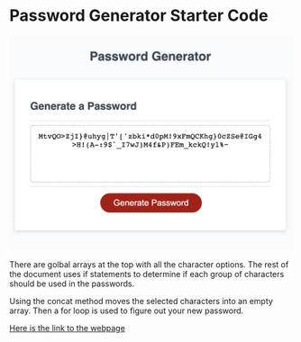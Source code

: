 # Password Generator Starter Code

 <img src="/develop/assets/password-picture.png" alt="password generator example" width="1206" />

There are golbal arrays at the top with all the character options.  The rest of the document uses if statements to determine if each group of characters should be used in the passwords.

Using the concat method moves the selected characters into an empty array.  Then a for loop is used to figure out your new password.

<a href="https://sacylkowski.github.io/my-portfolio/">Here is the link to the webpage</a>

